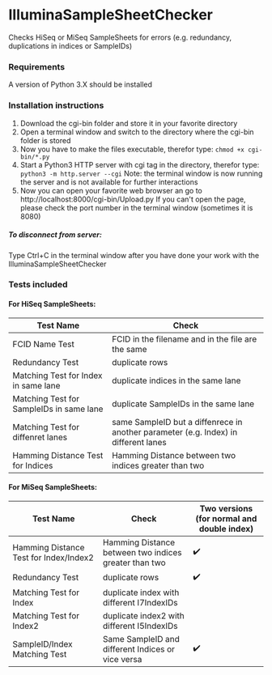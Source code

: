 # IlluminaSampleSheetChecker
Checks HiSeq or MiSeq SampleSheets for errors (e.g. redundancy, duplications in indices or SampleIDs)

### Requirements
A version of Python 3.X should be installed

### Installation instructions
1. Download the cgi-bin folder and store it in your favorite directory
2. Open a terminal window and switch to the directory where the cgi-bin folder is stored
3. Now you have to make the files executable, therefor type: `chmod +x cgi-bin/*.py`
4. Start a Python3 HTTP server with cgi tag in the directory, therefor type: `python3 -m http.server --cgi`
   Note: the terminal window is now running the server and is not available for further interactions
5. Now you can open your favorite web browser an go to http://localhost:8000/cgi-bin/Upload.py
   If you can't open the page, please check the port number in the terminal window (sometimes it is 8080)

##### To disconnect from server:
Type Ctrl+C in the terminal window after you have done your work with the IlluminaSampleSheetChecker

### Tests included

#### For HiSeq SampleSheets:
| Test Name | Check |
|-----------|-------|
| FCID Name Test | FCID in the filename and in the file are the same |
| Redundancy Test | duplicate rows |
| Matching Test for Index in same lane | duplicate indices in the same lane |
| Matching Test for SampleIDs in same lane | duplicate SampleIDs in the same lane |
| Matching Test for diffenret lanes | same SampleID but a diffenrece in another parameter (e.g. Index) in different lanes |
| Hamming Distance Test for Indices | Hamming Distance between two indices greater than two |

#### For MiSeq SampleSheets:
| Test Name | Check | Two versions (for normal and double index) |
|-----------|-------| ------------------------------------------ |
| Hamming Distance Test for Index/Index2 | Hamming Distance between two indices greater than two | :heavy_check_mark: |
| Redundancy Test | duplicate rows | :heavy_check_mark: |
| Matching Test for Index | duplicate index with different I7IndexIDs | |
| Matching Test for Index2 | duplicate index2 with different I5IndexIDs | |
| SampleID/Index Matching Test | Same SampleID and different Indices or vice versa | :heavy_check_mark: |
